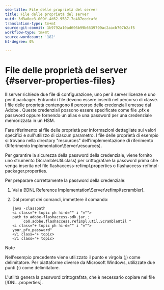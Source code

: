 ```yaml
---
seo-title: File delle proprietà del server
title: File delle proprietà del server
uuid: 3d3a0ee3-009f-4d62-9587-7e487ecdcafd
translation-type: tm+mt
source-git-commit: 1b9792a10ad606b99b6639799ac2aacb707b2af5
workflow-type: tm+mt
source-wordcount: '182'
ht-degree: 0%

---
```



# File delle proprietà del server {#server-properties-files}

Il server richiede due file di configurazione, uno per il server licenze e uno per il packager. Entrambi i file devono essere inseriti nel percorso di classe. I file delle proprietà contengono il percorso delle credenziali emesse dal Adobe . Queste credenziali possono essere specificate come file .pfx e password oppure fornendo un alias e una password per una credenziale memorizzata in un HSM.

Fare riferimento ai file delle proprietà per informazioni dettagliate sui valori specifici e sull&#39;utilizzo di ciascun parametro. I file delle proprietà di esempio si trovano nella directory &quot;resources&quot; dell&#39;implementazione di riferimento (Riferimento Implementation\Server\resources).

Per garantire la sicurezza della password della credenziale, viene fornito uno strumento (ScrambleUtil.class) per crittografare la password prima che venga inserita nel file flashaccess-refimpl.properties o flashaccess-refimpl-packager.properties.

Per preparare correttamente la password della credenziale:

1. Vai a [!DNL Reference Implementation\Server\refimpl\scrambler].
1. Dal prompt dei comandi, immettere il comando:

   ```
   java -classpath  
   <i class="+ topic ph hi-d="" i "="">
   path_to_adobe-flashaccess-sdk.jar.; 
        com.adobe.flashaccess.refimpl.util.ScrambleUtil " 
   <i class="+ topic ph hi-d="" i "="">
   your_pfx_password" 
   </i class="+ topic> 
   </i class="+ topic>
   ```

>[!NOTE]
>
>Nell&#39;esempio precedente viene utilizzato il punto e virgola (;) come delimitatore. Per piattaforme diverse da Microsoft Windows, utilizzate due punti (:) come delimitatore.

L&#39;utilità genera la password crittografata, che è necessario copiare nel file [!DNL .properties].
